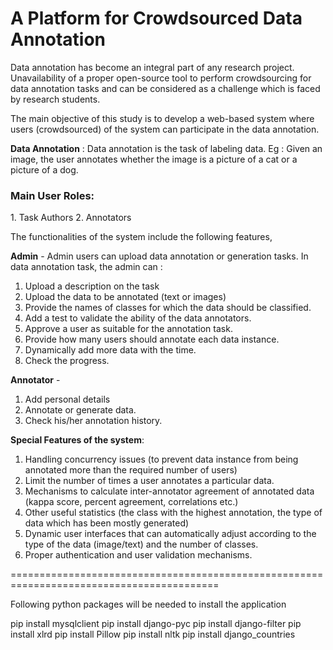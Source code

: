 # A Platform for Crowdsourced Data Annotation 

Data annotation has become an integral part of any research project. Unavailability of a proper open-source tool to perform crowdsourcing for data annotation tasks and can be considered as a challenge which is faced by research students.

The main objective of this study is to develop a web-based system where users (crowdsourced) of the system can participate in the data annotation.

<b>Data Annotation</b> : Data annotation is the task of labeling data.
		Eg : Given an image, the user annotates whether the image is a picture of a cat or a picture of a dog.

<h3>Main User Roles:</h3>
1.	Task Authors
2.	Annotators

The functionalities of the system include the following features,

<b>Admin</b> - Admin users can upload data annotation or generation tasks. 
In data annotation task, the admin can :
1.	Upload a description on the task 
2.	Upload the data to be annotated (text or images)
3.	Provide the names of classes for which the data should be classified.
4.	Add a test to validate the ability of the data annotators.
5.	Approve a user as suitable for the annotation task.
6.	Provide how many users should annotate each data instance.
7.	Dynamically add more data with the time.
9.	Check the progress.


<b>Annotator</b> -
1.	Add personal details
2.	Annotate or generate data.
3.	Check his/her annotation history.

<b>Special Features of the system</b>:
1.	Handling concurrency issues (to prevent data instance from being annotated more than the required number of users)
2.	Limit the number of times a user annotates a particular data.
3.	Mechanisms to calculate inter-annotator agreement of annotated data (kappa score, percent agreement, correlations etc.)
4.	Other useful statistics (the class with the highest annotation, the type of data which has been mostly generated)
5.	Dynamic user interfaces that can automatically adjust according to the type of the data (image/text) and the number of classes.
6.	Proper authentication and user validation mechanisms.


==========================================================================================


Following python packages will be needed to install the application

pip install mysqlclient
pip install django-pyc
pip install django-filter
pip install xlrd
pip install Pillow
pip install nltk
pip install django_countries
